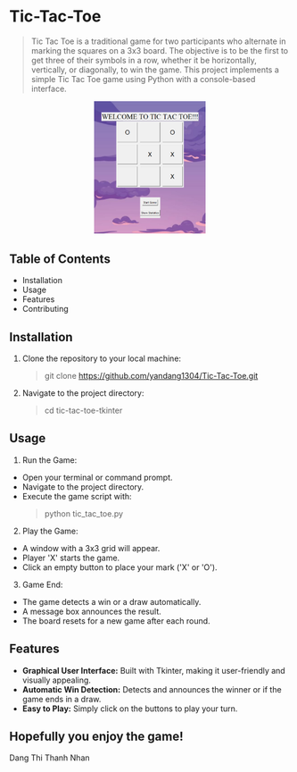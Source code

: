 # Tic-Tac-Toe
> Tic Tac Toe is a traditional game for two participants who alternate in marking the squares on a 3x3 board. The objective is to be the first to get three of their symbols in a row, whether it be horizontally, vertically, or diagonally, to win the game. This project implements a simple Tic Tac Toe game using Python with a console-based interface.

<p align="center">
<img src="tictactoe.png" width="200" />
</p>

## Table of Contents
- Installation
- Usage
- Features
- Contributing


## Installation
1. Clone the repository to your local machine:
     > git clone https://github.com/yandang1304/Tic-Tac-Toe.git
2. Navigate to the project directory:
     > cd tic-tac-toe-tkinter

## Usage
1. Run the Game:
- Open your terminal or command prompt.
- Navigate to the project directory.
- Execute the game script with:
     > python tic_tac_toe.py
2. Play the Game:
- A window with a 3x3 grid will appear.
- Player 'X' starts the game.
- Click an empty button to place your mark ('X' or 'O').
3. Game End:
- The game detects a win or a draw automatically.
- A message box announces the result.
- The board resets for a new game after each round.
## Features
- **Graphical User Interface:** Built with Tkinter, making it user-friendly and visually appealing.
- **Automatic Win Detection:** Detects and announces the winner or if the game ends in a draw.
- **Easy to Play:** Simply click on the buttons to play your turn.
## Hopefully you enjoy the game!

Dang Thi Thanh Nhan
